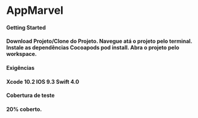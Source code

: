 # AppMarvel
<h4>Getting Started<h4>
  Download Projeto/Clone do Projeto.
  Navegue atá o projeto pelo terminal.
  Instale as dependências Cocoapods pod install.
  Abra o projeto pelo workspace.
  
<h4>Exigências<h4>
  Xcode 10.2
  IOS 9.3
  Swift 4.0
  
  <h4>Cobertura de teste<h4>
  20% coberto.

